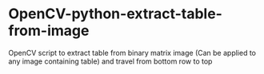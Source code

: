 # OpenCV-python-extract-table-from-image
OpenCV script to extract table from binary matrix image (Can be applied to any image containing table) and travel from bottom row to top
